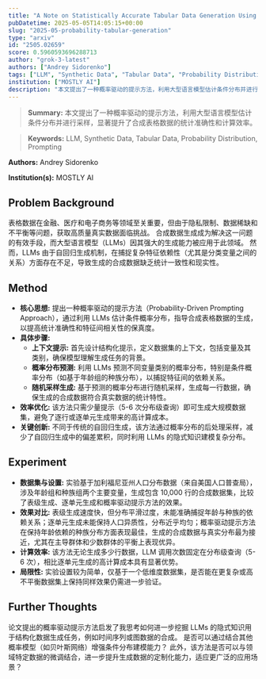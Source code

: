 ```yaml
---
title: "A Note on Statistically Accurate Tabular Data Generation Using Large Language Models"
pubDatetime: 2025-05-05T14:05:15+00:00
slug: "2025-05-probability-tabular-generation"
type: "arxiv"
id: "2505.02659"
score: 0.5960593696288713
author: "grok-3-latest"
authors: ["Andrey Sidorenko"]
tags: ["LLM", "Synthetic Data", "Tabular Data", "Probability Distribution", "Prompting"]
institution: ["MOSTLY AI"]
description: "本文提出了一种概率驱动的提示方法，利用大型语言模型估计条件分布并进行采样，显著提升了合成表格数据的统计准确性和计算效率。"
---
```


> **Summary:** 本文提出了一种概率驱动的提示方法，利用大型语言模型估计条件分布并进行采样，显著提升了合成表格数据的统计准确性和计算效率。 

> **Keywords:** LLM, Synthetic Data, Tabular Data, Probability Distribution, Prompting

**Authors:** Andrey Sidorenko

**Institution(s):** MOSTLY AI


## Problem Background

表格数据在金融、医疗和电子商务等领域至关重要，但由于隐私限制、数据稀缺和不平衡等问题，获取高质量真实数据面临挑战。
合成数据生成成为解决这一问题的有效手段，而大型语言模型（LLMs）因其强大的生成能力被应用于此领域。
然而，LLMs 由于自回归生成机制，在捕捉复杂特征依赖性（尤其是分类变量之间的关系）方面存在不足，导致生成的合成数据缺乏统计一致性和现实性。

## Method

*   **核心思想:** 提出一种概率驱动的提示方法（Probability-Driven Prompting Approach），通过利用 LLMs 估计条件概率分布，指导合成表格数据的生成，以提高统计准确性和特征间相关性的保真度。
*   **具体步骤:** 
    *   **上下文提示:** 首先设计结构化提示，定义数据集的上下文，包括变量及其类别，确保模型理解生成任务的背景。
    *   **概率分布预测:** 利用 LLMs 预测不同变量类别的概率分布，特别是条件概率分布（如基于年龄组的种族分布），以捕捉特征间的依赖关系。
    *   **随机采样生成:** 基于预测的概率分布进行随机采样，生成每一行数据，确保生成的合成数据符合真实数据的统计特性。
*   **效率优化:** 该方法只需少量提示（5-6 次分布级查询）即可生成大规模数据集，避免了逐行或逐单元生成带来的高计算成本。
*   **关键创新:** 不同于传统的自回归生成，该方法通过概率分布的后处理采样，减少了自回归生成中的偏差累积，同时利用 LLMs 的隐式知识建模复杂分布。

## Experiment

*   **数据集与设置:** 实验基于加利福尼亚州人口分布数据（来自美国人口普查局），涉及年龄组和种族组两个主要变量，生成包含 10,000 行的合成数据集，比较了表级生成、逐单元生成和概率驱动提示方法的效果。
*   **效果对比:** 表级生成速度快，但分布平滑过度，未能准确捕捉年龄与种族的依赖关系；逐单元生成未能保持人口异质性，分布近乎均匀；概率驱动提示方法在保持年龄依赖的种族分布方面表现最佳，生成的合成数据与真实分布最为接近，尤其在主导群体和少数群体的平衡上表现优异。
*   **计算效率:** 该方法无论生成多少行数据，LLM 调用次数固定在分布级查询（5-6 次），相比逐单元生成的高计算成本具有显著优势。
*   **局限性:** 实验设置较为简单，仅基于一个低维度数据集，是否能在更复杂或高不平衡数据集上保持同样效果仍需进一步验证。

## Further Thoughts

论文提出的概率驱动提示方法启发了我思考如何进一步挖掘 LLMs 的隐式知识用于结构化数据生成任务，例如时间序列或图数据的合成。
是否可以通过结合其他概率模型（如贝叶斯网络）增强条件分布建模能力？
此外，该方法是否可以与领域特定数据的微调结合，进一步提升生成数据的定制化能力，适应更广泛的应用场景？